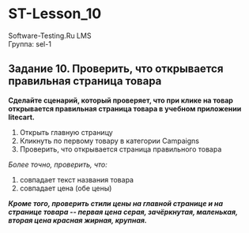 # ST-Lesson_10

Software-Testing.Ru LMS<br />
Группа: sel-1<br />
<h2>Задание 10. Проверить, что открывается правильная страница товара</h2>

**Сделайте сценарий, который проверяет, что при клике на товар открывается правильная страница товара в учебном приложении litecart.**

1. Открыть главную страницу
2. Кликнуть по первому товару в категории Campaigns
3. Проверить, что открывается страница правильного товара

*Более точно, проверить, что:*

1. совпадает текст названия товара
2. совпадает цена (обе цены)

***Кроме того, проверить стили цены на главной странице и на странице товара -- первая цена серая, зачёркнутая, маленькая, вторая цена красная жирная, крупная.***
